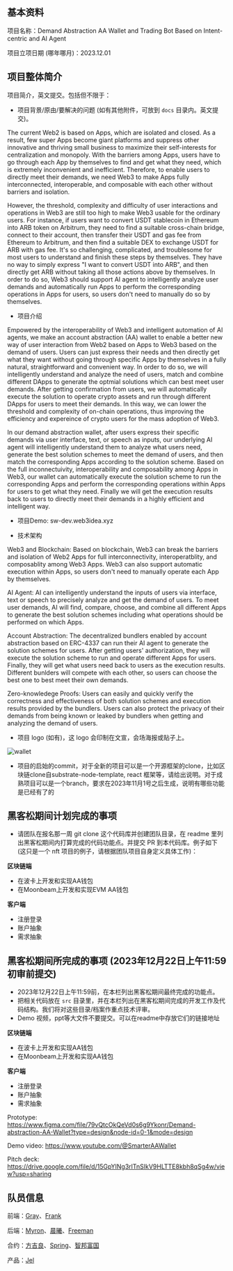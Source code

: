 ## 基本资料

项目名称：Demand Abstraction AA Wallet and Trading Bot Based on Intent-centric and AI Agent

项目立项日期 (哪年哪月)：2023.12.01

## 项目整体简介

项目简介，英文提交。包括但不限于：
- 项目背景/原由/要解决的问题 (如有其他附件，可放到 `docs` 目录内。英文提交)。

The current Web2 is based on Apps, which are isolated and closed. As a result, few super Apps become giant platforms and suppress other innovative and thriving small business to maximize their self-interests for centralization and monopoly. With the barriers among Apps, users have to go through each App by themselves to find and get what they need, which is extremely inconvenient and inefficient. Therefore, to enable users to directly meet their demands, we need Web3 to make Apps fully interconnected, interoperable, and composable with each other without barriers and isolation.

However, the threshold, complexity and difficulty of user interactions and operations in Web3 are still too high to make Web3 usable for the ordinary users. For instance, if users want to convert USDT stablecoin in Ethereum into ARB token on Arbitrum, they need to find a suitable cross-chain bridge, connect to their account, then transfer their USDT and gas fee from Ethereum to Arbitrum, and then find a suitable DEX to exchange USDT for ARB with gas fee. It's so challenging, complicated, and troublesome for most users to understand and finish these steps by themselves. They have no way to simply express "I want to convert USDT into ARB",  and then directly get ARB without taking all those actions above by themselves. In order to do so, Web3 should support AI agent to intelligently analyze user demands and automatically run Apps to perform the corresponding operations in Apps for users, so users don't need to manually do so by themselves. 

- 项目介绍

Empowered by the interoperability of Web3 and intelligent automation of AI agents, we make an account abstraction (AA) wallet to enable a better new way of user interaction from Web2 based on Apps to Web3 based on the demand of users. Users can just express their needs and then directly get what they want without going through specific Apps by themselves in a fully natural, straightforward and convenient way. In order to do so, we will intelligently understand and analyze the need of users, match and combine different DApps to generate the optmial solutions which can best meet user demands. After getting confirmation from users, we will automatically execute the solution to operate crypto assets and run through different DApps for users to meet their demands. In this way, we can lower the threshold and complexity of on-chain operations, thus improving the efficiency and expereince of crypto users for the mass adoption of Web3.

In our demand abstraction wallet, after users express their specific demands via user interface, text, or speech as inputs, our underlying AI agent will intelligently understand them to analyze what users need, generate the best solution schemes to meet the demand of users, and then match the corresponding Apps according to the solution scheme. Based on the full inconnectuivity, interoperability and composability among Apps in Web3, our wallet can automatically execute the solution scheme to run the corresponding Apps and perform the corresponding operations within Apps for users to get what they need. Finally we will get the execution results back to users to directly meet their demands in a highly efficient and intelligent way.

- 项目Demo: sw-dev.web3idea.xyz

- 技术架构

Web3 and Blockchain: Based on blockchain, Web3 can break the barriers and isolation of Web2 Apps for full interconnectivity, interoperatblity, and composablity among Web3 Apps. Web3 can also support automatic execution within Apps, so users don't need to manually operate each App by themselves.

AI Agent: AI can intelligently understand the inputs of users via interface, text or speech to precisely analyze and get the demand of users. To meet user demands, AI will find, compare, choose, and combine all different Apps to generate the best solution schemes including what operations should be performed on which Apps.

Account Abstraction: The decentralized bundlers enabled by account abstraction based on ERC-4337 can run their AI agent to generate the solution schemes for users. After getting users' authorization, they will execute the solution scheme to run and operate different Apps for users. Finally, they will get what users need back to users as the execution results. Different bunlders will compete with each other, so users can choose the best one to best meet their own demands.

Zero-knowledege Proofs: Users can easily and quickly verify the correctness and effectiveness of both solution schemes and execution results provided by the bundlers. Users can also protect the privacy of their demands from being known or leaked by bundlers when getting and analyzing the demand of users.

- 项目 logo (如有)，这 logo 会印制在文宣，会场海报或贴子上。

![wallet](https://github.com/smarterwallet/hackathon-2023-winter/assets/110052573/d491ff3b-2a5c-41ac-ac27-60332f6448c2)


- 项目的启始的commit，对于全新的项目可以是一个开源框架的clone，比如区块链clone自substrate-node-template, react
框架等，请给出说明。对于成熟项目可以是一个branch，要求在2023年11月1号之后生成，说明有哪些功能是已经有了的

## 黑客松期间计划完成的事项

- 请团队在报名那一周 git clone 这个代码库并创建团队目录，在 readme 里列出黑客松期间内打算完成的代码功能点。并提交 PR 到本代码库。例子如下 (这只是一个 nft 项目的例子，请根据团队项目自身定义具体工作)：

**区块链端**
  - 在波卡上开发和实现AA钱包
  - 在Moonbeam上开发和实现EVM AA钱包

**客户端**
  - 注册登录
  - 账户抽象
  - 需求抽象


## 黑客松期间所完成的事项 (2023年12月22日上午11:59初审前提交)

- 2023年12月22日上午11:59前，在本栏列出黑客松期间最终完成的功能点。
- 把相关代码放在 `src` 目录里，并在本栏列出在黑客松期间完成的开发工作及代码结构。我们将对这些目录/档案作重点技术评审。
- Demo 视频，ppt等大文件不要提交。可以在readme中存放它们的链接地址

**区块链端**
  - 在波卡上开发和实现AA钱包
  - 在Moonbeam上开发和实现AA钱包

**客户端**
  - 注册登录
  - 账户抽象
  - 需求抽象

Prototype: https://www.figma.com/file/79vQtcOkQeVd0s6g9Ykonr/Demand-abstraction-AA-Wallet?type=design&node-id=0-1&mode=design

Demo video: https://www.youtube.com/@SmarterAAWallet

Pitch deck: https://drive.google.com/file/d/15GpYINg3rlTnSIkV9HLTTE8kbh8qSg4w/view?usp=sharing

## 队员信息

前端：[Gray](https://github.com/GrayJyy)、[Frank](https://github.com/frankda)

后端：[Myron](https://github.com/zhangzhishun)、[晨曦](https://github.com/ShadowDawnme)、[Freeman](https://github.com/StrFreeman)

合约：[方吉良](https://github.com/ericfjl)、[Spring](https://github.com/fospring)、[智邦富国](https://github.com/DOGEOFDOGE/DDOGE)

产品：[Jel](https://github.com/mryings)